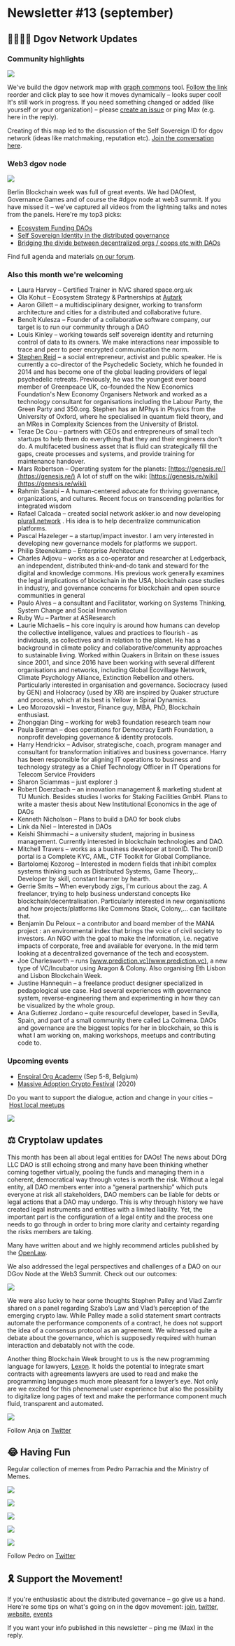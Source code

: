 # Newsletter \#13 \(september\)

## 👨‍👨‍👦‍👦 Dgov Network Updates

### Community highlights

![](../.gitbook/assets/image%20%2840%29.png)

We've build the dgov network map with [graph commons](https://graphcommons.com/) tool. [Follow the link](https://graphcommons.com/graphs/6a993e34-d8b0-4425-83ce-67c3560429e7?auto=true&svg=true) reorder and click play to see how it moves dynamically – looks super cool! It's still work in progress. If you need something changed or added \(like yourself or your organization\) – please [create an issue](https://github.com/distributed-governance/map/issues) or ping Max \(e.g. here in the reply\).

Creating of this map led to the discussion of the  Self Sovereign ID for dgov network \(ideas like matchmaking, reputation etc\). [Join the conversation here](https://forum.dgov.foundation/t/self-sovereign-id-for-the-dgov-network/82).

### Web3 dgov node

![](../.gitbook/assets/image%20%2860%29.png)

Berlin Blockchain week was full of great events. We had DAOfest, Governance Games and of course the \#dgov node at web3 summit. If you have missed it – we've captured all videos from the lightning talks and notes from the panels. Here're my top3 picks:

* [Ecosystem Funding DAOs](https://forum.dgov.foundation/t/transcript-panel-ecosystem-funding-daos-dgov-node-at-web3-2019/79)
* [Self Sovereign Identity in the distributed governance](https://forum.dgov.foundation/t/transcript-panel-identity-in-dgov-dgov-node-at-web3-2019/77)
* [Bridging the divide between decentralized orgs / coops etc with DAOs](https://forum.dgov.foundation/t/transcript-panel-bridging-the-divide-between-decentralized-orgs-coops-etc-with-daos-dgov-node-at-web3-2019/80)

Find full agenda and materials [on our forum](https://forum.dgov.foundation/t/web-3-summit-dgov-node/63).

### Also this month we're welcoming

* Laura Harvey – Certified Trainer in NVC shared space.org.uk
* Ola Kohut – Ecosystem Strategy & Partnerships at [Autark](https://www.autark.xyz/)
* Aaron Gillett – a multidisciplinary designer, working to transform architecture and cities for a distributed and collaborative future.
* Benoît Kulesza – Founder of a collaborative software company, our target is to run our community through a DAO
* Louis Kinley – working towards self sovereign identity and returning control of data to its owners. We make interactions near impossible to trace and peer to peer encrypted communication the norm.
* [Stephen Reid](http://stephenreid.net) – a social entrepreneur, activist and public speaker. He is currently a co-director of the Psychedelic Society, which he founded in 2014 and has become one of the global leading providers of legal psychedelic retreats. Previously, he was the youngest ever board member of Greenpeace UK, co-founded the New Economics Foundation's New Economy Organisers Network and worked as a technology consultant for organisations including the Labour Party, the Green Party and 350.org. Stephen has an MPhys in Physics from the University of Oxford, where he specialised in quantum field theory, and an MRes in Complexity Sciences from the University of Bristol.
* Terae De Cou – partners with CEOs and entrepreneurs of small tech startups to help them do everything that they and their engineers don't do. A multifaceted business asset that is fluid can strategically fill the gaps, create processes and systems, and provide training for maintenance handover.
* Mars Robertson – Operating system for the planets: [https://genesis.re/](https://genesis.re/) A lot of stuff on the wiki: [https://genesis.re/wiki](https://genesis.re/wiki)
* Rahmin Sarabi – A human-centered advocate for thriving governance, organizations, and cultures. Recent focus on transcending polarities for integrated wisdom
* Rafael Calcada – created social network askker.io and now developing [plurall.network](http://plurall.network/) . His idea is to help decentralize communication platforms.
* Pascal Hazeleger – a startup/impact investor. I am very interested in developing new governance models for platforms we support.
* Philip Steenekamp – Enterprise Architecture
* Charles Adjovu – works as a co-operator and researcher at Ledgerback, an independent, distributed think-and-do tank and steward for the digital and knowledge commons. His previous work generally examines the legal implications of blockchain in the USA, blockchain case studies in industry, and governance concerns for blockchain and open source communities in general
* Paulo Alves – a consultant and Facilitator, working on Systems Thinking, System Change and Social Innovation
* Ruby Wu – Partner at ASResearch
* Laurie Michaelis – his core inquiry is around how humans can develop the collective intelligence, values and practices to flourish - as individuals, as collectives and in relation to the planet. He has a background in climate policy and collaborative/community approaches to sustainable living. Worked within Quakers in Britain on these issues since 2001, and since 2016 have been working with several different organisations and networks, including Global Ecovillage Network, Climate Psychology Alliance, Extinction Rebellion and others. Particularly interested in organisation and governance. Sociocracy \(used by GEN\) and Holacracy \(used by XR\) are inspired by Quaker structure and process, which at its best is Yellow in Spiral Dynamics.
* Leo Morozovskii – Investor, Finance guy, MBA, PhD, Blockchain enthusiast.
* Zhongqian Ding – working for web3 foundation research team now
* Paula Berman – does operations for Democracy Earth Foundation, a nonprofit developing governance & identity protocols.
* Harry Hendrickx – Advisor, strategische, coach, program manager and consultant for transformation initiatives and business governance. Harry has been responsible for aligning IT operations to business and technology strategy as a Chief Technology Officer in IT Operations for Telecom Service Providers
* Sharon Sciammas – just explorer :\)
* Robert Doerzbach – an innovation management & marketing student at TU Munich. Besides studies I works for Staking Facilities GmbH. Plans to write a master thesis about New Institutional Economics in the age of DAOs
* Kenneth Nicholson – Plans to build a DAO for book clubs
* Link da Niel – Interested in DAOs
* Keishi Shimmachi – a university student, majoring in business management. Currently interested in blockchain technologies and DAO.
* Mitchell Travers – works as a business developer at bronID. The bronID portal is a Complete KYC, AML, CTF Toolkit for Global Compliance.
* Bartolomej Kozorog – Interested in modern fields that inhibit complex systems thinking such as Distributed Systems, Game Theory,.. Developer by skill, constant learner by hearth.
* Gerrie Smits – When everybody zigs, I'm curious about the zag. A freelancer, trying to help business understand concepts like blockchain/decentralisation. Particularly interested in new organisations and how projects/platforms like Commons Stack, Colony,... can facilitate that.
* Benjamin Du Peloux – a contributor and board member of the MANA project : an environmental index that brings the voice of civil society to investors. An NGO with the goal to make the information, i.e. negative impacts of corporate, free and available for everyone. In the mid term looking at a decentralized governance of the tech and ecosystem.
* Joe Charlesworth – runs [www.prediction.vc](www.prediction.vc), a new type of VC/Incubator using Aragon & Colony. Also organising Eth Lisbon and Lisbon Blockchain Week.
* Justine Hannequin – a freelance product designer specialized in pedagological use case. Had several experiences with governance system, reverse-engineering them and experimenting in how they can be visualized by the whole group.
* Ana Gutierrez Jordano – quite resourceful developer, based in Sevilla, Spain, and part of a small community there called La Colmena. DAOs and governance are the biggest topics for her in blockchain, so this is what I am working on, making workshops, meetups and contributing code to.

### Upcoming events

* [Enspiral Org Academy](http://enspiralorgacademy.co/) \(Sep 5-8, Belgium\)
* [Massive Adoption Crypto Festival](https://www.massiveadoption.com/) \(2020\)

Do you want to support the dialogue, action and change in your cities – [Host local meetups](https://forum.dgov.foundation/t/host-local-meetups/42)

![](../.gitbook/assets/frame-2.1-2.jpg)

## ⚖️ Cryptolaw updates

This month has been all about legal entities for DAOs! The news about DOrg LLC DAO is still echoing strong and many have been thinking whether coming together virtually, pooling the funds and managing them in a coherent, democratical way through votes is worth the risk. Without a legal entity, all DAO members enter into a “general partnership” which puts everyone at risk all stakeholders, DAO members can be liable for debts or legal actions that a DAO may undergo. This is why through history we have created legal instruments and entities with a limited liability. Yet, the important part is the configuration of a legal entity and the process one needs to go through in order to bring more clarity and certainty regarding the risks members are taking. 

Many have written about and we highly recommend articles published by the [OpenLaw](https://medium.com/@OpenLawOfficial/the-era-of-legally-compliant-daos-491edf88fed0). 

We also addressed the legal perspectives and challenges of a DAO on our DGov Node at the Web3 Summit. Check out our outcomes: 

![](../.gitbook/assets/unnamed-22-1.jpg)

We were also lucky to hear some thoughts Stephen Palley and Vlad Zamfir shared on a panel regarding Szabo’s Law and Vlad’s perception of the emerging crypto law. While Palley made a solid statement smart contracts automate the performance components of a contract, he does not support the idea of a consensus protocol as an agreement. We witnessed quite a debate about the governance, which is supposedly required with human interaction and debatably not with the code. 

Another thing Blockchain Week brought to us is the new programming language for lawyers, [Lexon](http://lexon.tech/). It holds the potential to integrate smart contracts with agreements lawyers are used to read and make the programming languages much more pleasant for a lawyer’s eye. Not only are we excited for this phenomenal user experience but also the possibility to digitalize long pages of text and make the performance component much fluid, transparent and automated.

![](../.gitbook/assets/frame-2-5.jpg)

Follow Anja on [Twitter](https://twitter.com/AnjaBlaj)

## 😂 Having Fun

Regular collection of memes from Pedro Parrachia and the Ministry of Memes.

![](../.gitbook/assets/image%20%2839%29.png)

![](../.gitbook/assets/image%20%2814%29.png)

![](../.gitbook/assets/image%20%2827%29.png)

![](../.gitbook/assets/image%20%2828%29.png)

![](../.gitbook/assets/frame-2.2-3.jpg)

Follow Pedro on [Twitter](https://twitter.com/parrachia)

## 🎗️ Support the Movement!   <a id="DgovCompilation#3October2018-Events"></a>

If you're enthusiastic about the distributed governance – go give us a hand. Here're some tips on what's going on in the dgov movement: [join](https://dgov.foundation/#join), [twitter](https://twitter.com/dgovearth), [website](http://dgov.foundation), [events](../collaboration-1/dgov-industry-landscape.md)

If you want your info published in this newsletter – ping me \(Max\) in the reply.

